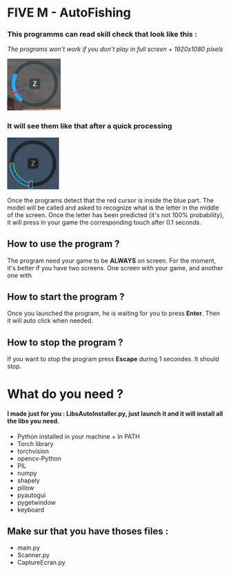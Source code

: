# FIVE M - AutoFishing

### This programms can read skill check that look like this :

_The programs won't work if you don't play in full screen + 1920x1080 pixels_

![SkillCheckExemple](/source/SkillCheckExemple.png)

### It will see them like that after a quick processing

![WhatTheScriptSee](/source/WhatTheScriptSee.png)

Once the programs detect that the red cursor is inside the blue part.
The model will be called and asked to recognize what is the letter in the middle of the screen.
Once the letter has been predicted (it's not 100% probability), it will press in your game
the corresponding touch after 0.1 seconds.

## How to use the program ?

The program need your game to be **ALWAYS** on screen.
For the moment, it's better if you have two screens.
One screen with your game, and another one with 


## How to start the program ?

Once you launched the program, he is waiting for you to press **Enter**.
Then it will auto click when needed.

## How to stop the program ?

If you want to stop the program press **Escape** during 1 secondes.
It should stop.

# What do you need ?

#### I made just for you : LibsAutoInstaller.py, just launch it and it will install all the libs you need.

- Python installed in your machine + In PATH
- Torch library
- torchvision
- opencv-Python
- PIL
- numpy
- shapely
- pillow
- pyautogui
- pygetwindow
- keyboard

## Make sur that you have thoses files :

- main.py 
- Scanner.py
- CaptureEcran.py